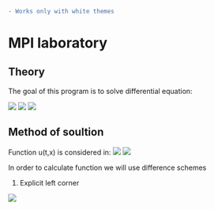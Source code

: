 ```diff
- Works only with white themes
```

# MPI laboratory

## Theory
The goal of this program is to solve differential equation:

<img src="https://render.githubusercontent.com/render/math?math=\frac{\partial u(t, x)}{\partial t} \dotplus a\cdot \frac{\partial u(t, x)}{\partial x} = f(t,x)">
<img src="https://render.githubusercontent.com/render/math?math=u(0,x) = \varphi (x), 0 \leqslant x \leqslant X">
<img src="https://render.githubusercontent.com/render/math?math=u(t,o) = \psi (t), 0 \leqslant t \leqslant T">


## Method of soultion

Function u(t,x) is considered in:
<img src="https://render.githubusercontent.com/render/math?math=t = k\tau, 0 \leqslant k \leqslant K">
<img src="https://render.githubusercontent.com/render/math?math=x = mh, 0 \leqslant m \leqslant M">

In order to calculate function we will use difference schemes

1. Explicit left corner
<img src="https://render.githubusercontent.com/render/math?math=\frac{u_m^{k \pm 1} - u_m^{k}}{\tau} \oplus \frac{u_m^{k} - u_{m \mp 1}^{k}}{h} = f_m^k, k = 0, ..., K - 1, m = 0, ..., M">
